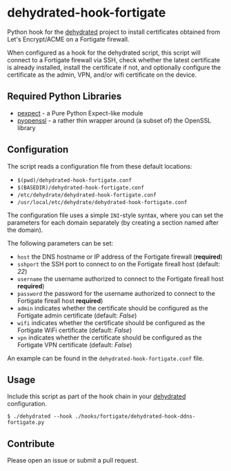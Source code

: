 # dehydrated-hook-fortigate
Python hook for the [dehydrated](https://github.com/dehydrated-io/dehydrated) project to install certificates obtained from Let's Encrypt/ACME on a Fortigate firewall.

When configured as a hook for the dehydrated script, this script will connect to a Fortigate firewall via SSH, check whether the latest certificate is already installed, install the certificate if not, and optionally configure the certificate as the admin, VPN, and/or wifi certificate on the device.


## Required Python Libraries
* [pexpect](https://github.com/pexpect/pexpect) - a Pure Python Expect-like module
* [pyopenssl](https://www.pyopenssl.org/) - a rather thin wrapper around (a subset of) the OpenSSL library


## Configuration
The script reads a configuration file from these default locations:
- `$(pwd)/dehydrated-hook-fortigate.conf`
- `$(BASEDIR)/dehydrated-hook-fortigate.conf`
- `/etc/dehydrate/dehydrated-hook-fortigate.conf`
- `/usr/local/etc/dehydrate/dehydrated-hook-fortigate.conf`

The configuration file uses a simple `INI`-style syntax, where you can set the parameters for each domain separately (by creating a section named after the domain).

The following parameters can be set:
- `host` the DNS hostname or IP address of the Fortigate firewall (**required**)
- `sshport` the SSH port to connect to on the Fortigate fireall host (default: *22*)
- `username` the username authorized to connect to the Fortigate fireall host **required**)
- `password` the password for the username authorized to connect to the Fortigate fireall host **required**)
- `admin` indicates whether the certificate should be configured as the Fortigate admin certificate (default: *False*)
- `wifi` indicates whether the certificate should be configured as the Fortigate WiFi certificate (default: *False*)
- `vpn` indicates whether the certificate should be configured as the Fortigate VPN certificate (default: *False*)

An example can be found in the `dehydrated-hook-fortigate.conf` file.


## Usage
Include this script as part of the hook chain in your [dehydrated](https://github.com/dehydrated-io/dehydrated) configuration.
 

```
$ ./dehydrated --hook ./hooks/fortigate/dehydrated-hook-ddns-fortigate.py
```

## Contribute
Please open an issue or submit a pull request.